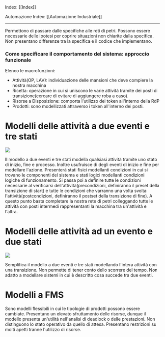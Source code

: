 Index: [[Index]]

Automazione Index: [[Automazione Industriale]]

---
Permettono di passare dalle specifiche alle reti di petri.
Possono essere necessarie delle ipotesi per coprire situazioni non chiarite dalla specifica. Non presentano differenze tra la specifica e il codice che implementano.
### Come specificare il comportamento del sistema: approccio funzionale
Elenco le macrofunzioni:
- Attività(OP, LAV): individuazione delle mansioni che deve compiere la nostra macchina 
- Ricetta: operazione in cui si uniscono le varie attività tramite dei posti di transizione(cercare di evitare di aggiungere roba a caso).
- Risorse a Disposizione: comporta l'utilizzo dei token all'interno della RdP 
- Prodotti: sono modellizzati attraverso i token all'interno dei posti. 

# Modelli delle attività a due eventi e tre stati

![](https://i.imgur.com/532XARe.png)

Il modello a due eventi e tre stati modella qualsiasi attività tramite uno stato di inizio, fine e processo. Inoltre usufruisce di degli eventi di inizio e fine per modellare l'azione.
Presenterà stati fisici modellanti condizioni in cui si trovano le componenti del sistema e stati logici modellanti condizioni logiche di funzionamento.
Si passa poi a definire tutte le condizioni necessarie al verificarsi dell'attività(precondizioni, definiranno il preset della transizione di start) e tutte le condizioni che varranno una volta svolta l'attività(postcondizioni, definiranno il postset della transizione di fine).
A questo punto basta completare la nostra rete di petri colleggando tutte le attività con posti intermedi rappresentanti la macchina tra un'attività e l'altra.

# Modelli delle attività ad un evento e due stati

![](https://i.imgur.com/oTNiMJU.png)

Semplifica il modello a due eventi e tre stati modellando l'intera attività con una transizione. Non permette di tener conto dello scorrere del tempo. Non adatto a modellare sistemi in cui è descritto cosa succede tra due eventi.

# Modelli a FMS
Sono modelli flessibili in cui le tipologie di prodotti possono essere cambiate. Presentano un elevato sfruttamento delle risorse, dunque il modello presenta un'utilità nell'analisi di deadlock o delle prestazioni. Non distinguono lo stato operativo da quello di attesa.
Presentano restrizioni su molti apetti tranne l'utilizzo di risorse.


